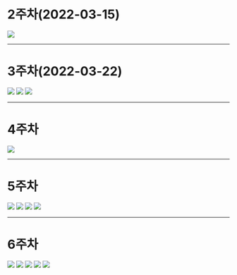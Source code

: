 # 2주차(2022-03-15)
<img width="" height="" src="./pic/2st.png.jpg"></img>

---------------------------------------------------------------------------

# 3주차(2022-03-22)
<img width="" height="" src="./pic/3st_1.jpg"></img>
<img width="" height="" src="./pic/3st_2.jpg"></img>
<img width="" height="" src="./pic/3st_3.jpg"></img>

---------------------------------------------------------------------------

# 4주차
<img width="" height="" src="./pic/4st.jpg"></img>

---------------------------------------------------------------------------

# 5주차
<img width="" height="" src="./pic/5st_1.jpg"></img>
<img width="" height="" src="./pic/5st_2.jpg"></img>
<img width="" height="" src="./pic/5st_3.jpg"></img>
<img width="" height="" src="./pic/5st_4.jpg"></img>

---------------------------------------------------------------------------

# 6주차
<img width="" height="" src="./pic/6st_1.jpg"></img>
<img width="" height="" src="./pic/6st_2.jpg"></img>
<img width="" height="" src="./pic/6st_3.jpg"></img>
<img width="" height="" src="./pic/6st_4.jpg"></img>
<img width="" height="" src="./pic/6st_5.jpg"></img>

